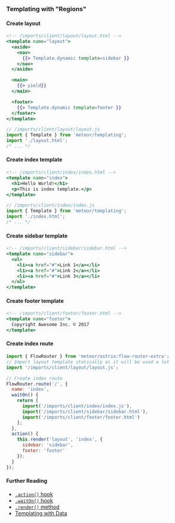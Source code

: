 ### Templating with "Regions"

#### Create layout
```handlebars
<!-- /imports/client/layout/layout.html -->
<template name="layout">
  <aside>
    <nav>
      {{> Template.dynamic template=sidebar }}
    </nav>
  </aside>

  <main>
    {{> yield}}
  </main>

  <footer>
    {{> Template.dynamic template=footer }}
  </footer>
</template>
```

```js
// /imports/client/layout/layout.js
import { Template } from 'meteor/templating';
import './layout.html';
/* ... */
```

#### Create index template
```handlebars
<!-- /imports/client/index/index.html -->
<template name="index">
  <h1>Hello World!</h1>
  <p>This is index template.</p>
</template>
```

```js
// /imports/client/index/index.js
import { Template } from 'meteor/templating';
import './index.html';
/* ... */
```

#### Create sidebar template
```handlebars
<!-- /imports/client/sidebar/sidebar.html -->
<template name="sidebar">
  <ul>
    <li><a href="#">Link 1</a></li>
    <li><a href="#">Link 2</a></li>
    <li><a href="#">Link 3</a></li>
  </ul>
</template>
```

#### Create footer template
```handlebars
<!-- /imports/client/footer/footer.html -->
<template name="footer">
  Copyright Awesome Inc. © 2017
</template>
```

#### Create index route
```js
import { FlowRouter } from 'meteor/ostrio:flow-router-extra';
// Import layout template statically as it will be used a lot
import '/imports/client/layout/layout.js';

// Create index route
FlowRouter.route('/', {
  name: 'index',
  waitOn() {
    return [
      import('/imports/client/index/index.js'),
      import('/imports/client/sidebar/sidebar.html'),
      import('/imports/client/footer/footer.html')
    ];
  },
  action() {
    this.render('layout', 'index', {
      sidebar: 'sidebar',
      footer: 'footer'
    });
  }
});
```

#### Further Reading
 - [`.action()` hook](https://github.com/VeliovGroup/flow-router/blob/master/docs/hooks/action.md)
 - [`.waitOn()` hook](https://github.com/VeliovGroup/flow-router/blob/master/docs/hooks/waitOn.md)
 - [`.render()` method](https://github.com/VeliovGroup/flow-router/blob/master/docs/api/render.md)
 - [Templating with Data](https://github.com/VeliovGroup/flow-router/blob/master/docs/templating-with-data.md)
